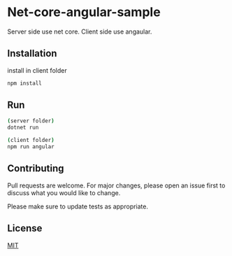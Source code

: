 # Net-core-angular-sample

Server side use net core.
Client side use angaular.

## Installation

install in client folder

```bash
npm install 
```

## Run

```bash
(server folder)
dotnet run

(client folder)
npm run angular


```

## Contributing
Pull requests are welcome. For major changes, please open an issue first to discuss what you would like to change.

Please make sure to update tests as appropriate.

## License
[MIT](https://choosealicense.com/licenses/mit/)
